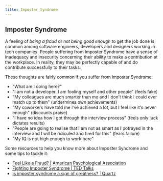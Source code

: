 ```yaml
---
title: Imposter Syndrome
---
```

## Imposter Syndrome

A feeling of _being a fraud_ or _not being good enough_ to get the job done is common among software engineers, developers and designers working in tech companies. People suffering from Imposter Syndrome have a sense of inadequacy and insecurity concerning their ability to make a contribution at the workplace. In reality, they may be perfectly capable of and do contribute successfully to their tasks.

These thoughts are fairly common if you suffer from Imposter Syndrome:


* "What am I doing here?" 
* "I am not a developer. I am fooling myself and other people" (feels fake)
* "My colleagues are much smarter than me and I don't think I could ever match up to them" (undermines own achievements)
* "My coworkers have told me I've achieved a lot, but I feel like it's never enough" (discounts praise)
* "I have no idea how I got through the interview process" (feels only luck dictates results)
* "People are going to realise that I am not as smart as I potrayed in the interview and I will be ridiculed and fired for this" (fears failure)
* "My IQ is not high enough to work here"

Some resources to help you know more about Imposter Syndrome and some tips to tackle it:

* <a href='http://www.apa.org/gradpsych/2013/11/fraud.aspx' target='_blank' rel='nofollow'>Feel Like a Fraud? | American Psychological Association</a>
* <a href='https://www.ted.com/playlists/503/fighting_impostor_syndrome' target='_blank' rel='nofollow'>Fighting Imposter Syndrome | TED Talks</a>
* <a href='https://qz.com/606727/is-imposter-syndrome-a-sign-of-greatness/' target='_blank' rel='nofollow'>Is imposter syndrome a sign of greatness? | Quartz</a>


